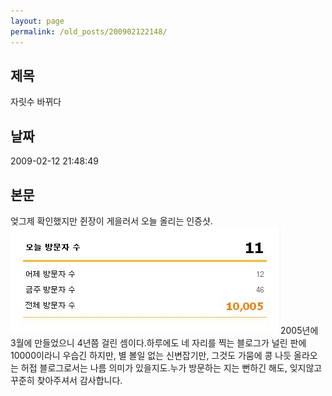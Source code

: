 ```yaml
---
layout: page
permalink: /old_posts/200902122148/
---
```


## 제목
자릿수 바뀌다

## 날짜
2009-02-12 21:48:49

## 본문
엊그제 확인했지만 쥔장이 게을러서 오늘 올리는 인증샷.![c0003499_4994197dd9e97.jpg](200902122148/c0003499_4994197dd9e97.jpg)2005년에 3월에 만들었으니 4년쯤 걸린 셈이다.하루에도 네 자리를 찍는 블로그가 널린 판에 10000이라니 우습긴 하지만, 별 볼일 없는 신변잡기만, 그것도 가뭄에 콩 나듯 올라오는 허접 블로그로서는 나름 의미가 있을지도.누가 방문하는 지는 뻔하긴 해도, 잊지않고 꾸준히 찾아주셔서 감사합니다.